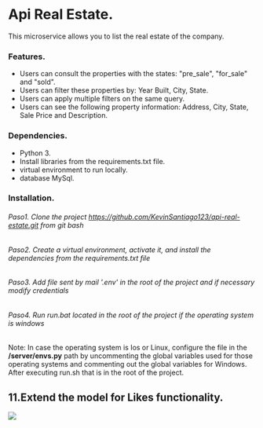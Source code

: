 # Api Real Estate.

This microservice allows you to list the real estate of the company.

### Features.

- Users can consult the properties with the states: "pre_sale", "for_sale" and "sold".
- Users can filter these properties by: Year Built, City, State.
- Users can apply multiple filters on the same query.
- Users can see the following property information: Address, City, State, Sale Price and Description.

### Dependencies.

- Python 3.
- Install libraries from the requirements.txt file.
- virtual environment to run locally.
- database MySql.

### Installation.

###### Paso1. Clone the project https://github.com/KevinSantiago123/api-real-estate.git from git bash
###### Paso2. Create a virtual environment, activate it, and install the dependencies from the requirements.txt file
###### Paso3. Add file sent by mail '.env' in the root of the project and if necessary modify credentials
###### Paso4. Run *run.bat* located in the root of the project if the operating system is windows

Note: In case the operating system is Ios or Linux, configure the file in the **/server/envs.py** path by uncommenting the global variables used for those operating systems and commenting out the global variables for Windows. After executing run.sh that is in the root of the project.


## 11.Extend the model for Likes functionality.
![](https://drive.google.com/file/d/1KdHpWyThmLDI8USnXzpZ6UC5724-9TGF/view?usp=sharing)
